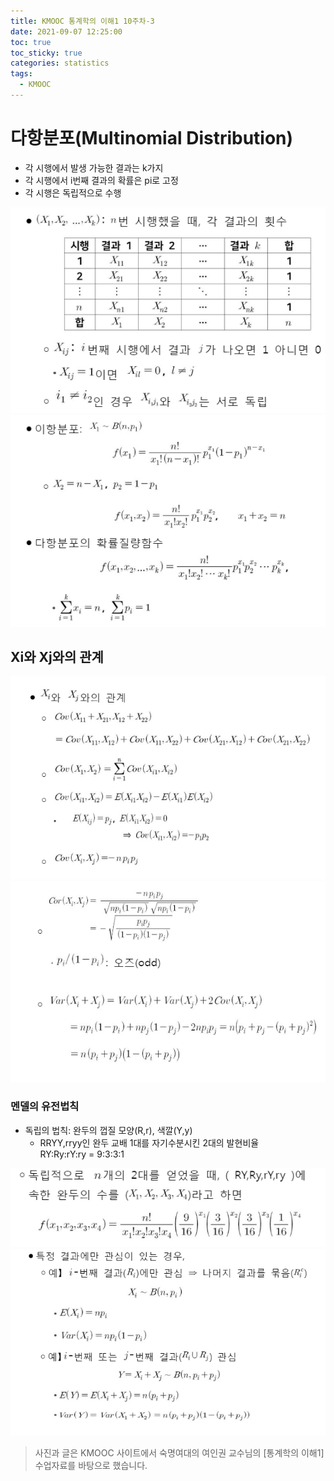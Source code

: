```yaml
---
title: KMOOC 통계학의 이해1 10주차-3
date: 2021-09-07 12:25:00
toc: true
toc_sticky: true
categories: statistics
tags:
  - KMOOC
---
```


# 다항분포(Multinomial Distribution)


- 각 시행에서 발생 가능한 결과는 k가지
- 각 시행에서 i번째 결과의 확률은 pi로 고정
- 각 시행은 독립적으로 수행    

![](/assets/images/statistics/multinomial.PNG)      
![](/assets/images/statistics/multinomial2.PNG)      

## Xi와 Xj와의 관계

![](/assets/images/statistics/multinomial3.PNG)         
![](/assets/images/statistics/multinomial4.PNG)      

### 멘델의 유전법칙

- 독립의 법칙: 완두의 껍질 모양(R,r), 색깔(Y,y)
  - RRYY,rryy인 완두 교배 1대를 자기수분시킨 2대의 발현비율    
  RY:Ry:rY:ry = 9:3:3:1      

![](/assets/images/statistics/dna.PNG)      
![](/assets/images/statistics/dna2.PNG)      


> 사진과 글은 KMOOC 사이트에서 숙명여대의 여인권 교수님의 [통계학의 이해1] 수업자료를 바탕으로 했습니다.  